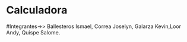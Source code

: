 # Calculadora
#Integrantes->>
Ballesteros Ismael, Correa Joselyn, Galarza Kevin,Loor Andy, Quispe Salome.